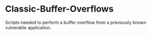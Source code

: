 # Classic-Buffer-Overflows
Scripts needed to perform a buffer overflow from a previously known vulnerable application.
